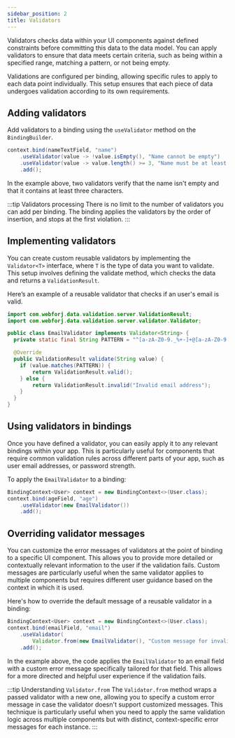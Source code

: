 ```yaml
---
sidebar_position: 2
title: Validators
---
```


Validators checks data within your UI components against defined constraints before committing this data to the data model. You can apply validators to ensure that data meets certain criteria, such as being within a specified range, matching a pattern, or not being empty.

Validations are configured per binding, allowing specific rules to apply to each data point individually. This setup ensures that each piece of data undergoes validation according to its own requirements.

## Adding validators

Add validators to a binding using the `useValidator` method on the `BindingBuilder`.

```java
context.bind(nameTextField, "name")
    .useValidator(value -> !value.isEmpty(), "Name cannot be empty")
    .useValidator(value -> value.length() >= 3, "Name must be at least 3 characters long")
    .add();
```

In the example above, two validators verify that the name isn't empty and that it contains at least three characters.

:::tip Validators processing
There is no limit to the number of validators you can add per binding. The binding applies the validators by the order of insertion, and stops at the first violation.
:::

## Implementing validators

You can create custom reusable validators by implementing the `Validator<T>` interface, where `T` is the type of data you want to validate. This setup involves defining the validate method, which checks the data and returns a `ValidationResult`.

Here’s an example of a reusable validator that checks if an user's email is valid.

```java
import com.webforj.data.validation.server.ValidationResult;
import com.webforj.data.validation.server.validator.Validator;

public class EmailValidator implements Validator<String> {
  private static final String PATTERN = "^[a-zA-Z0-9._%+-]+@[a-zA-Z0-9.-]+\\.[a-zA-Z]{2,6}$";

  @Override
  public ValidationResult validate(String value) {
    if (value.matches(PATTERN)) {
        return ValidationResult.valid();
    } else {
        return ValidationResult.invalid("Invalid email address");
    }
  }
}
```

## Using validators in bindings

Once you have defined a validator, you can easily apply it to any relevant bindings within your app. This is particularly useful for components that require common validation rules across different parts of your app, such as user email addresses, or password strength.

To apply the `EmailValidator` to a binding:

```java
BindingContext<User> context = new BindingContext<>(User.class);
context.bind(ageField, "age")
    .useValidator(new EmailValidator())
    .add();
```

## Overriding validator messages

You can customize the error messages of validators at the point of binding to a specific UI component. This allows you to provide more detailed or contextually relevant information to the user if the validation fails. Custom messages are particularly useful when the same validator applies to multiple components but requires different user guidance based on the context in which it is used.

Here's how to override the default message of a reusable validator in a binding:

```java
BindingContext<User> context = new BindingContext<>(User.class);
context.bind(emailField, "email")
    .useValidator(
        Validator.from(new EmailValidator(), "Custom message for invalid email address"))
    .add();
```

In the example above, the code applies the `EmailValidator` to an email field with a custom error message specifically tailored for that field. This allows for a more directed and helpful user experience if the validation fails.

:::tip Understanding `Validator.from`
The `Validator.from` method wraps a passed validator with a new one, allowing you to specify a custom error message in case the validator doesn't support customized messages. This technique is particularly useful when you need to apply the same validation logic across multiple components but with distinct, context-specific error messages for each instance.
:::

<GiscusComments />